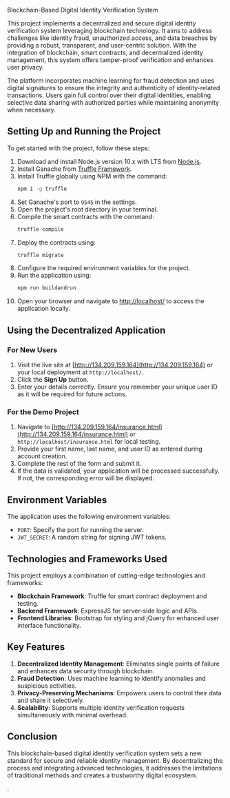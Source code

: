 Blockchain-Based Digital Identity Verification System

This project implements a decentralized and secure digital identity verification system leveraging blockchain technology. It aims to address challenges like identity fraud, unauthorized access, and data breaches by providing a robust, transparent, and user-centric solution. With the integration of blockchain, smart contracts, and decentralized identity management, this system offers tamper-proof verification and enhances user privacy. 

The platform incorporates machine learning for fraud detection and uses digital signatures to ensure the integrity and authenticity of identity-related transactions. Users gain full control over their digital identities, enabling selective data sharing with authorized parties while maintaining anonymity when necessary.


## Setting Up and Running the Project

To get started with the project, follow these steps:

1. Download and install Node.js version 10.x with LTS from [Node.js](https://nodejs.org/).
2. Install Ganache from [Truffle Framework](https://truffleframework.com/ganache).
3. Install Truffle globally using NPM with the command:
   ```bash
   npm i -g truffle
   ```
4. Set Ganache's port to `9545` in the settings.
5. Open the project's root directory in your terminal.
6. Compile the smart contracts with the command:
   ```bash
   truffle compile
   ```
7. Deploy the contracts using:
   ```bash
   truffle migrate
   ```
8. Configure the required environment variables for the project.
9. Run the application using:
   ```bash
   npm run buildandrun
   ```
10. Open your browser and navigate to [http://localhost/](http://localhost/) to access the application locally.

## Using the Decentralized Application

### For New Users
1. Visit the live site at [http://134.209.159.164](http://134.209.159.164) or your local deployment at `http://localhost/`.
2. Click the **Sign Up** button.
3. Enter your details correctly. Ensure you remember your unique user ID as it will be required for future actions.

### For the Demo Project
1. Navigate to [http://134.209.159.164/insurance.html](http://134.209.159.164/insurance.html) or `http://localhost/insurance.html` for local testing.
2. Provide your first name, last name, and user ID as entered during account creation.
3. Complete the rest of the form and submit it.
4. If the data is validated, your application will be processed successfully. If not, the corresponding error will be displayed.

## Environment Variables

The application uses the following environment variables:
- `PORT`: Specify the port for running the server.
- `JWT_SECRET`: A random string for signing JWT tokens.

## Technologies and Frameworks Used

This project employs a combination of cutting-edge technologies and frameworks:

- **Blockchain Framework**: Truffle for smart contract deployment and testing.
- **Backend Framework**: ExpressJS for server-side logic and APIs.
- **Frontend Libraries**: Bootstrap for styling and jQuery for enhanced user interface functionality.

## Key Features

1. **Decentralized Identity Management**: Eliminates single points of failure and enhances data security through blockchain.
2. **Fraud Detection**: Uses machine learning to identify anomalies and suspicious activities.
3. **Privacy-Preserving Mechanisms**: Empowers users to control their data and share it selectively.
4. **Scalability**: Supports multiple identity verification requests simultaneously with minimal overhead.

## Conclusion

This blockchain-based digital identity verification system sets a new standard for secure and reliable identity management. By decentralizing the process and integrating advanced technologies, it addresses the limitations of traditional methods and creates a trustworthy digital ecosystem.

.

